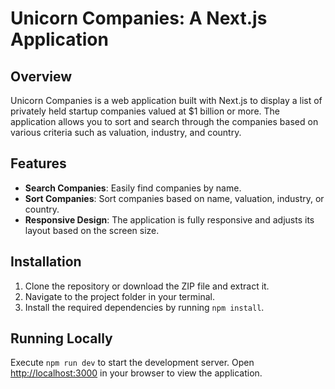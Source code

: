 # Unicorn Companies: A Next.js Application

## Overview

Unicorn Companies is a web application built with Next.js to display a list of privately held startup companies valued at $1 billion or more. The application allows you to sort and search through the companies based on various criteria such as valuation, industry, and country.

## Features

- **Search Companies**: Easily find companies by name.
- **Sort Companies**: Sort companies based on name, valuation, industry, or country.
- **Responsive Design**: The application is fully responsive and adjusts its layout based on the screen size.

## Installation

1. Clone the repository or download the ZIP file and extract it.
2. Navigate to the project folder in your terminal.
3. Install the required dependencies by running `npm install`.

## Running Locally

Execute `npm run dev` to start the development server. Open [http://localhost:3000](http://localhost:3000) in your browser to view the application.